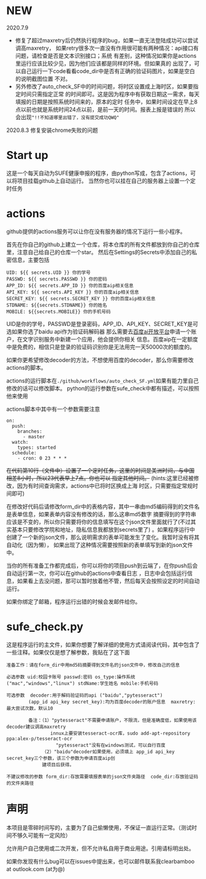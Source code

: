 # NEW
2020.7.9 
    
* 修复了超过maxretry后仍然执行程序的bug，如果一直无法登陆成功可以尝试调高maxretry，
如果retry很多次一直没有作用很可能有两种情况：api接口有问题，请检查是否是文本识别接口；系统
有差别，这种情况如果你是actions里运行应该比较少见，因为他们应该都是同样的环境。但如果真的
出现了，可以自己运行一下code看看code_dir中是否有正确的验证码图片，如果是空白的说明截图位置
不对。
* 另外修改了auto_check_SF中的时间问题，将时区设置成上海时区，如果要指定时间只需指定正常
的时间即可。这是因为程序中有获取日期这一需求，每天填报的日期是按照系统时间来的，原本的定时
任务中，如果时间设定在早上8点以前也就是系统时间24点以前，是前一天的时间。报表上报是错误的
所以会出现`"!!不知道哪里出错了，没有提交成功QWQ"`

2020.8.3
修复安装chrome失败的问题


# Start up
这是一个每天自动为SUFE健康申报的程序，由python写成，包含了actions，可以将项目挂载github上自动运行。
当然你也可以挂在自己的服务器上设置一个定时任务

# actions
github提供的actions服务可以让你在没有服务器的情况下运行一些小程序。

首先在你自己的github上建立一个仓库，将本仓库的所有文件都放到你自己的仓库里，注意自己给自己的仓库一个star。
然后在Settings的Secrets中添加自己的私密信息，主要包括

    UID: ${{ secrets.UID }} 你的学号
    PASSWD: ${{ secrets.PASSWD }} 你的密码
    APP_ID: ${{ secrets.APP_ID }} 你的百度aip相关信息
    API_KEY: ${{ secrets.API_KEY }} 你的百度aip相关信息
    SECRET_KEY: ${{ secrets.SECRET_KEY }} 你的百度aip相关信息
    STDNAME: ${{secrets.STDNAME}} 你的姓名
    MOBILE: ${{secrets.MOBILE}} 你的手机号码
    
UID是你的学号，PASSWD是登录密码，APP_ID、API_KEY、SECRET_KEY是可选如果你选了baidu api作为验证码解码器
那么需要去[百度ai开放平台](https://ai.baidu.com)申请一个账户，在文字识别服务中新建一个应用，他会提供你相关
信息。百度aip在一定额度中是免费的，相信只是登录的验证码识别你是无法用完一天50000次的额度的。

如果你更希望修改decoder的方法，不想使用百度的decoder，那么你需要修改actions的脚本。

actions的运行脚本在`./github/workflows/auto_check_SF.yml`如果有能力里自己修改的话可以修改脚本。
python的运行参数在sufe_check中都有描述，可以按照他来使用

actions脚本中其中有一个参数需要注意

    on:
      push:
        branches:
          - master
      watch:
        types: started
      schedule:
        - cron: 0 23 * * *
        
~~在代码第10行（文件中）设置了一个定时任务，这里的时间是美洲时间，与中国相差8小时，所以23代表早上7点。你也可以
指定其他时间。~~ (hints:这里已经被修改，因为有时间查询需求，actions中已将时区换成上海
时区，只需要指定常规时间即可)

在修改好代码后请修改form_dir中的表格内容，其中一串由md5编码得到的文件名是表单信息，如果表单内容没有修改的话，那么这串md5数字
摘要得到的字符串应该是不变的，所以你只需要将你的信息填写在这个json文件里面就行了(不过其实基本只要修改学院和地址，隐私信息我都放到secrets里了)
。如果程序运行中创建了一个新的json文件，那么说明需求的表单可能发生了变化。我暂时没有将其自动化（因为懒），
如果出现了这种情况需要按照新的表单填写到新的json文件中。

当你的所有准备工作都完成后，你可以将你的项目push到云端了，在你push后会自动运行第一次，你可以在github的actions中查看日志
，日志中会包括运行信息，如果看上去没问题，那可以暂时放着他不管，然后每天会按照设定的时间自动运行。

如果你绑定了邮箱，程序运行出错的时候会发邮件给你。

# sufe_check.py
这是程序运行的主文件，如果你想要了解详细的使用方式请阅读代码，其中包含了一些注释。如果仅仅是想了解参数，我贴在了这下面

    准备工作：请在form_dir中用md5码摘要得到文件名的json文件中，修改自己的信息

    必选参数 uid:校园卡账号 passwd:密码 os_type:操作系统("mac","windows","linux") stdName:学生姓名 mobile:手机号码
    
    可选参数  decoder:用于解码验证码的api ("baidu","pytesseract")
            (app_id api_key secret_key):均为百度decoder的账户信息  maxretry:最大尝试次数，默认10
            
            备注：（1）"pytesseract"不需要申请账户，不限流，但是准确度低，如果使用该decoder建议调高maxretry
                    innux上要安装tesseract-ocr库，sudo add-apt-repository ppa:alex-p/tesseract-ocr
                      "pytesseract"没有在windows测试，可以自行百度
                 （2）"baidu"decoder如果使用，必须填上 app_id api_key secret_key三个参数，该三个参数为申请百度aip创
                 建项目后获得。
            
    不建议修改的参数 form_dir:存放需要填报表单的json文件夹路径  code_dir:存放验证码的文件夹路径
# 声明
本项目是零碎时间写的，主要为了自己偷懒使用，不保证一直运行正常。（测试时间不够久可能有一定风险）

允许用户自己使用或二次开发，但不允许私自用于商业用途。引用请标明出处。

如果你发现有什么bug可以在issues中提出来，也可以邮件联系我clearbamboo at outlook.com (at为@)